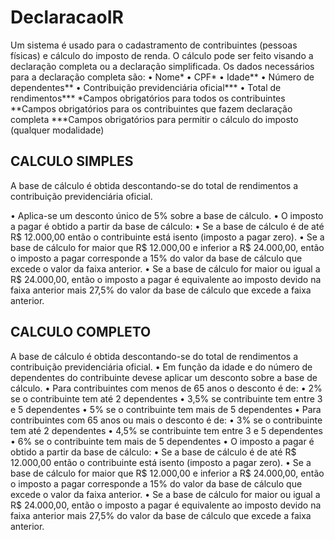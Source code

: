 # DeclaracaoIR

Um sistema é usado para o cadastramento de contribuintes (pessoas físicas) e cálculo do imposto de renda.
O cálculo pode ser feito visando a declaração completa ou a declaração simplificada. Os dados necessários 
para a declaração completa são:
• Nome*
• CPF*
• Idade**
• Número de dependentes**
• Contribuição previdenciária oficial***
• Total de rendimentos***
*Campos obrigatórios para todos os contribuintes
**Campos obrigatórios para os contribuintes que fazem declaração completa
***Campos obrigatórios para permitir o cálculo do imposto (qualquer
modalidade)

## CALCULO SIMPLES
A base de cálculo é obtida descontando-se do total de rendimentos a contribuição previdenciária oficial.

• Aplica-se um desconto único de 5% sobre a base de cálculo.
• O imposto a pagar é obtido a partir da base de cálculo:
• Se a base de cálculo é de até R$ 12.000,00 então o contribuinte está isento (imposto a pagar zero).
• Se a base de cálculo for maior que R$ 12.000,00 e inferior a R$ 24.000,00, então o imposto a pagar corresponde 
a 15% do valor da base de cálculo que excede o valor da faixa anterior.
• Se a base de cálculo for maior ou igual a R$ 24.000,00, então o imposto a pagar é equivalente ao imposto devido 
na faixa anterior mais 27,5% do valor da base de cálculo que excede a faixa anterior.

## CALCULO COMPLETO
A base de cálculo é obtida descontando-se do total de rendimentos a
contribuição previdenciária oficial.
• Em função da idade e do número de dependentes do contribuinte devese aplicar um desconto sobre a base de cálculo.
• Para contribuintes com menos de 65 anos o desconto é de:
• 2% se o contribuinte tem até 2 dependentes
• 3,5% se contribuinte tem entre 3 e 5 dependentes
• 5% se o contribuinte tem mais de 5 dependentes
• Para contribuintes com 65 anos ou mais o desconto é de:
• 3% se o contribuinte tem até 2 dependentes
• 4,5% se contribuinte tem entre 3 e 5 dependentes
• 6% se o contribuinte tem mais de 5 dependentes
• O imposto a pagar é obtido a partir da base de cálculo:
• Se a base de cálculo é de até R$ 12.000,00 então o contribuinte está isento (imposto a pagar zero).
• Se a base de cálculo for maior que R$ 12.000,00 e inferior a R$ 24.000,00, então o imposto a pagar corresponde 
a 15% do valor da base de cálculo que excede o valor da faixa anterior.
• Se a base de cálculo for maior ou igual a R$ 24.000,00, então o imposto a pagar é equivalente ao imposto devido 
na faixa anterior mais 27,5% do valor da base de cálculo que excede a faixa anterior.
